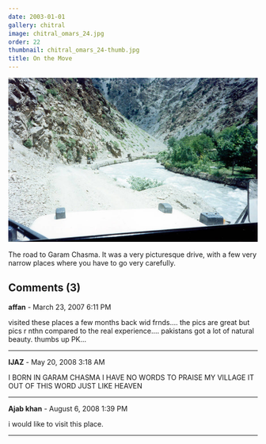 ```yaml
---
date: 2003-01-01
gallery: chitral
image: chitral_omars_24.jpg
order: 22
thumbnail: chitral_omars_24-thumb.jpg
title: On the Move
---
```


![On the Move](./chitral_omars_24.jpg)

The road to Garam Chasma. It was a very picturesque drive, with a few very narrow places where you have to go very carefully.

<div id="comments">

## Comments (3)

**affan** - March 23, 2007  6:11 PM

visited these places a few months back wid frnds.... the pics are great but pics r nthn compared to the real experience.... pakistans got a lot of natural beauty. thumbs up PK...

---

**IJAZ** - May 20, 2008  3:18 AM

I BORN IN GARAM CHASMA I HAVE NO WORDS TO PRAISE MY VILLAGE IT OUT OF THIS WORD JUST LIKE HEAVEN

---

**Ajab khan** - August  6, 2008  1:39 PM

i would like to visit this place.

---

</div>